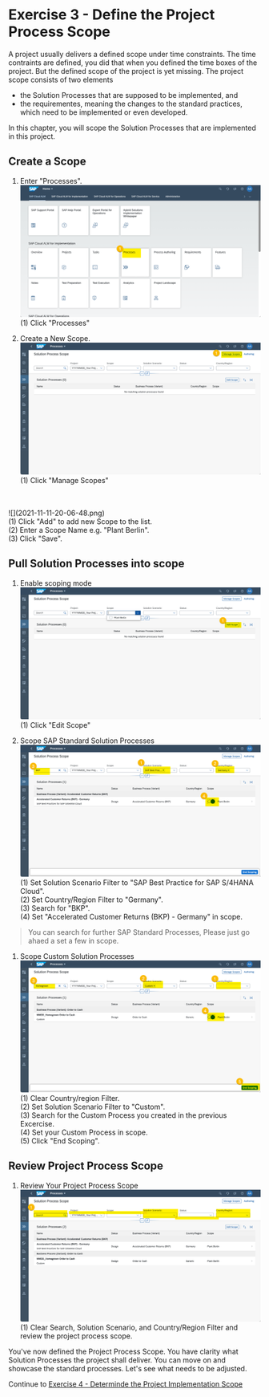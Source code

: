 # Exercise 3 - Define the Project Process Scope

A project usually delivers a defined scope under time constraints. The time contraints are defined, you did that when you defined the time boxes of the project. But the defined scope of the project is yet missing. The project scope consists of two elements
* the Solution Processes that are supposed to be implemented, and
* the requirementes, meaning the changes to the standard practices, which need to be implemented or even developed.

In this chapter, you will scope the Solution Processes that are implemented in this project.

## Create a Scope

1. Enter "Processes".
<br> ![](2021-11-11-19-59-18.png)
<br> (1) Click "Processes"

2.	Create a New Scope.
<br> ![](2021-11-11-20-05-21.png)
<br> (1) Click "Manage Scopes"
<br>
<br> ![](2021-11-11-20-06-48.png)
<br> (1) Click "Add" to add new Scope to the list.
<br> (2) Enter a Scope Name e.g. "Plant Berlin".
<br> (3) Click "Save".

## Pull Solution Processes into scope

1. Enable scoping mode
<br> ![](2021-11-11-20-13-57.png)
<br> (1) Click "Edit Scope"

2. Scope SAP Standard Solution Processes
<br> ![](2021-11-11-20-18-33.png)
<br> (1) Set Solution Scenario Filter to "SAP Best Practice for SAP S/4HANA Cloud".
<br> (2) Set Country/Region  Filter to "Germany".
<br> (3) Search for "BKP".
<br> (4) Set "Accelerated Customer Returns (BKP) - Germany" in scope.

> You can search for further SAP Standard Processes, Please just go ahaed a set a few in scope.

1. Scope Custom Solution Processes
<br> ![](2021-11-11-20-21-15.png)
<br> (1) Clear Country/region Filter.
<br> (2) Set Solution Scenario Filter to "Custom".
<br> (3) Search for the Custom Process you created in the previous Excercise.
<br> (4) Set your Custom Process in scope.
<br> (5) Click "End Scoping".

## Review Project Process Scope

1. Review Your Project Process Scope
<br> ![](2021-11-11-20-24-04.png)
<br> (1) Clear Search, Solution Scenario, and Country/Region Filter and review the project process scope.

You've now defined the Project Process Scope. You have clarity what Solution Processes the project shall deliver. You can move on and showcase the standard processes. Let's see what needs to be adjusted.

Continue to [Exercise 4 - Determinde the Project Implementation Scope](../ex4/README.md)
